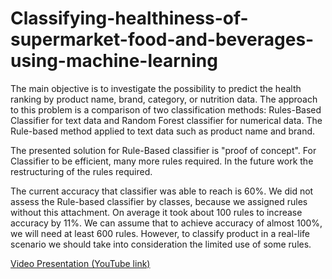 # Classifying-healthiness-of-supermarket-food-and-beverages-using-machine-learning

The main objective is to investigate the possibility to predict the health ranking by product name, brand, category, or nutrition data. The approach to this problem is a comparison of two classification methods: Rules-Based Classifier for text data and Random Forest classifier for numerical data. The Rule-based method applied to text data such as product name and brand. 

The presented solution for Rule-Based classifier is "proof of concept". For Classifier to be efficient, many more rules required. In the future work the restructuring of the rules required.

The current accuracy that classifier was able to reach is 60%. We did not assess the Rule-based classifier by classes, because we assigned rules without this attachment.
On average it took about 100 rules to increase accuracy by 11%. We can assume that to achieve accuracy of almost 100%, we will need at least 600 rules. However, to classify product in a real-life scenario we should take into consideration the limited use of some rules.


[Video Presentation (YouTube link)](https://www.youtube.com/watch?v=WwOlvZZpGgg)

